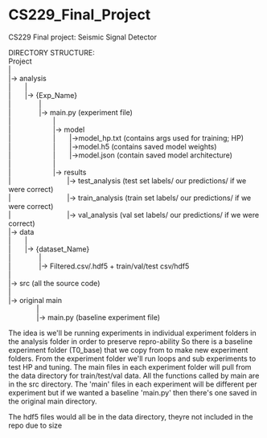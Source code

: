 # CS229_Final_Project
CS229 Final project: Seismic Signal Detector


DIRECTORY STRUCTURE:  
Project  
|  
|-> analysis  
|  |  
|  |-> {Exp_Name}  
|    |  
|    |-> main.py (experiment file)  
|      |  
|      |-> model  
|      |  |->model_hp.txt (contains args used for training; HP)  
|      |  |->model.h5 (contains saved model weights)  
|      |  |->model.json (contain saved model architecture)  
|      |  
|      |-> results  
|        |-> test_analysis (test set labels/ our predictions/ if we were correct)  
|        |-> train_analysis (train set labels/ our predictions/ if we were correct)  
|        |-> val_analysis (val set labels/ our predictions/ if we were correct)  
|-> data  
|  |  
|  |-> {dataset_Name}  
|    |  
|    |-> Filtered.csv/.hdf5 + train/val/test csv/hdf5  
|  
|-> src (all the source code)   
|  
|-> original main  
    |  
    |-> main.py (baseline experiment file)  

The idea is we'll be running experiments in individual experiment folders in the analysis folder in order to preserve repro-ability
So there is a baseline experiment folder (T0_base) that we copy from to make new experiment folders.
From the experiment folder we'll run loops and sub experiments to test HP and tuning.
The main files in each experiment folder will pull from the data directory for train/test/val data.
All the functions called by main are in the src directory.
The 'main' files in each experiment will be different per experiment but if we wanted a baseline 'main.py'
then there's one saved in the original main directory.

The hdf5 files would all be in the data directory, theyre not included in the repo due to size

